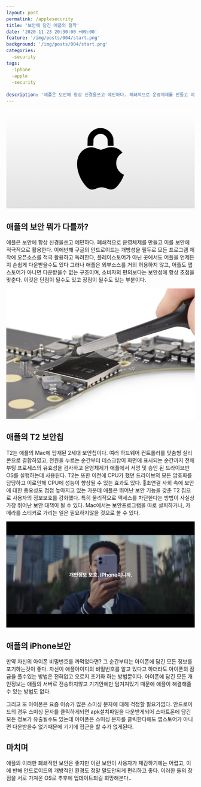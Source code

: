 ```yaml
---
layout: post
permalink: /applesecurity
title: '보안에 담긴 애플의 철학'
date: '2020-11-23 20:30:00 +09:00'
feature: '/img/posts/004/start.png'
background: '/img/posts/004/start.png'
categories:
  -security
tags:
  -iphone
  -apple
  -security

description: '애플은 보안에 항상 신경을쓰고 예민하다. 폐쇄적으로 운영체제를 만들고 이를 보안에 적극적으로 활용한다.'
---
```

![애플보안](/img/posts/004/start.png)

## 애플의 보안 뭐가 다를까?

애플은 보안에 항상 신경을쓰고 예민하다. 폐쇄적으로 운영체제를 만들고 이를 보안에 적극적으로 활용한다.
이에반해 구글의 안드로이드는 개방성을 필두로 모든 프로그램 제작에 오픈소스를 적극 활용하고 독려한다, 플레이스토어가 아닌 곳에서도 어플을 언제든지 손쉽게 다운받을수도 있다 그러나 애플은 외부소스를 거의 허용하지 않고, 어플도 앱스토어가 아니면 다운받을수 없는 구조이며, 소비자의 편의보다는 보안성에 항상 초점을 맞춘다.
이것은 단점이 될수도 있고 장점이 될수도 있는 부분이다.

![T2보안칩](/img/posts/004/t2.png)

## 애플의 T2 보안칩

T2는 애플의 Mac에 탑재된 2세대 보안칩이다. 여러 하드웨어 컨트롤러를 맞춤형 실리콘으로 결합하였고, 전원을 누르는 순간부터 데스크탑이 화면에 표시되는 순간까지 전체 부팅 프로세스의 유효성을 검사하고 운영체제가 애플에서 서명 및 승인 된 드라이브만 OS를 실행하는데 사용된다. T2는 또한 이전에 CPU가 했던 드라이브의 모든 암호화를 담당하고 이로인해 CPU에 성능이 향상될 수 있는 효과도 있다. 초연결 사회 속에 보안에 대한 중요성도 점점 높아지고 있는 가운데 애플은 뛰어난 보안 기능을 갖춘 T2 칩으로 사용자의 정보보호를 강화했다. 특히 물리적으로 액세스를 차단한다는 방법이 사실상 가장 뛰어난 보안 대책이 될 수 있다. Mac에서는 보안프로그램을 따로 설치하거나, 카메라를 스티커로 가리는 일은 필요하지않을 것으로 볼 수 있다.

![아이폰보안사진](/img/posts/004/seciphone.jpeg)

## 애플의 iPhone보안

만약 자신의 아이폰 비밀번호를 까먹었다면? 그 순간부터는 아이폰에 담긴 모든 정보를 포기하는것이 좋다. 자신이 애플아이디의 비밀번호를 알고 있다고 하더라도 아이폰의 잠금을 풀수있는 방법은 전혀없고 오로지 초기화 하는 방법뿐이다. 아이폰에 담긴 모든 개인정보는 애플의 서버로 전송하지않고 기기안에만 담겨져있기 때문에 애플이 해결해줄수 있는 방법도 없다.

그리고 또 아이폰은 요즘 이슈가 많은 스미싱 문자에 대해 걱정할 필요가없다. 안드로이드의 경우 스미싱 문자를 클릭하게되면 apk설치파일을 다운받게되어 스마트폰에 담긴 모든 정보가 유출될수도 있는데 아이폰은 스미싱 문자를 클릭한다해도 앱스토어가 아니면 다운받을수 없기때문에 기기에 접근을 할 수가 없게된다.

## 마치며

애플의 이러한 폐쇄적인 보안은 좋지만 이런 보안이 사용자가 체감하기에는 어렵고, 이에 반해 안드로이드의 개방적인 환경도 정말 말도안되게 편리하고 좋다. 이러한 둘의 장점을 서로 가져온 OS로 추후에 업데이트되길 희망해본다..
